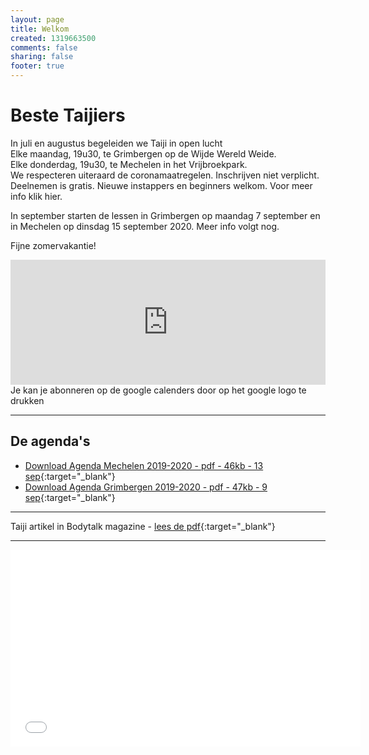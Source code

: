 ```yaml
---
layout: page
title: Welkom
created: 1319663500
comments: false
sharing: false  
footer: true
---
```


# Beste Taijiers  
  
In juli en augustus begeleiden we Taiji in open lucht  
Elke maandag, 19u30, te Grimbergen op de Wijde Wereld Weide.  
Elke donderdag, 19u30, te Mechelen in het Vrijbroekpark.  
We respecteren uiteraard de coronamaatregelen. Inschrijven niet verplicht. Deelnemen is gratis. Nieuwe instappers en beginners welkom. Voor meer info klik hier.  
  
In september starten de lessen in Grimbergen op maandag 7 september en in Mechelen op dinsdag 15 september 2020. Meer info volgt nog.  
  
Fijne zomervakantie!  

<iframe src="https://calendar.google.com/calendar/embed?showTitle=0&amp;showNav=0&amp;showDate=0&amp;showPrint=0&amp;showTabs=0&amp;showCalendars=0&amp;showTz=0&amp;mode=AGENDA&amp;height=200&amp;wkst=2&amp;hl=nl&amp;bgcolor=%23FFFFFF&amp;src=eddypresent.website%40gmail.com&amp;color=%232F6309&amp;src=bnt52stornmaupomm1p01afrt0%40group.calendar.google.com&amp;color=%23125A12&amp;src=sv4bkhqqsf8snmhcjmhj8hqma4%40group.calendar.google.com&amp;color=%235F6B02&amp;ctz=Europe%2FBrussels" style="border-width:0" width="100%" height="200" frameborder="0" scrolling="no"></iframe>
Je kan je abonneren op de google calenders door op het google logo te drukken
  
---

## De agenda's

* [Download Agenda Mechelen 2019-2020 - pdf - 46kb - 13 sep](/flyers/Mechelen_2019-2020.pdf){:target="_blank"}  
* [Download Agenda Grimbergen 2019-2020 - pdf - 47kb - 9 sep](/flyers/Grimbergen_2019-2020.pdf){:target="_blank"}  


---
Taiji artikel in Bodytalk magazine - [lees de pdf](/flyers/TaiChi_voor_lichaam_en_geest_bodytalk.PDF){:target="_blank"}

---
<iframe width="560"  height="315" src="//www.youtube.com/embed/bjQ3ZA9TKTk?rel=0" frameborder="0" allowfullscreen></iframe>
   